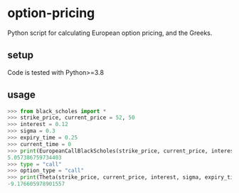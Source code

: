 option-pricing
==============================
Python script for calculating European option pricing, and the Greeks.
## setup
Code is tested with Python>=3.8
## usage
```python
>>> from black_scholes import *
>>> strike_price, current_price = 52, 50
>>> interest = 0.12
>>> sigma = 0.3
>>> expiry_time = 0.25
>>> current_time = 0
>>> print(EuropeanCallBlackScholes(strike_price, current_price, interest, sigma, expiry_time, current_time))
5.057386759734403
>>> type = "call"
>>> option_type = "call"
>>> print(Theta(strike_price, current_price, interest, sigma, expiry_time, current_time, option_type))
-9.176605978901557

```
